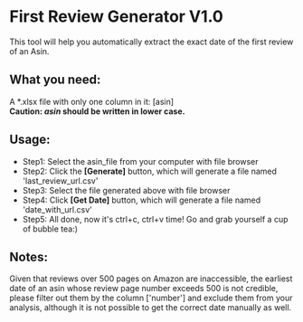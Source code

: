 # First Review Generator V1.0
This tool will help you automatically extract the exact date of the first review of an Asin.

## What you need:
A *.xlsx file with only one column in it: [asin]   
**Caution: _asin_ should be written in lower case.**

## Usage:
- Step1: Select the asin_file from your computer with file browser
- Step2: Click the **[Generate]** button, which will generate a file named 'last_review_url.csv'
- Step3: Select the file generated above with file browser
- Step4: Click **[Get Date]** button, which will generate a file named 'date_with_url.csv'
- Step5: All done, now it's ctrl+c, ctrl+v time! Go and grab yourself a cup of bubble tea:)

## Notes:
Given that reviews over 500 pages on Amazon are inaccessible, the earliest date of an asin whose review page number exceeds 500 is not credible, please filter out them by the column ['number'] and exclude them from your analysis, although it is not possible to get the correct date manually as well.
